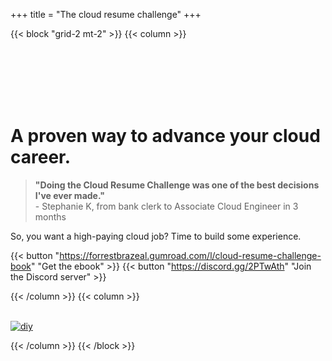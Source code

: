 +++
title = "The cloud resume challenge"
+++

{{< block "grid-2 mt-2" >}}
{{< column >}}

<br>
<br>
<br>
<br>
<br>

# A proven way to advance your cloud career.

> **"Doing the Cloud Resume Challenge was one of the best decisions I've ever made."**<br>- Stephanie K, from bank clerk to Associate Cloud Engineer in 3 months

So, you want a high-paying cloud job? Time to build some experience. 

{{< button "https://forrestbrazeal.gumroad.com/l/cloud-resume-challenge-book" "Get the ebook" >}} {{< button "https://discord.gg/2PTwAth" "Join the Discord server" >}}

{{< /column >}}
{{< column >}}
<br>
<br>

[![diy](/images/book.png)](https://forrestbrazeal.gumroad.com/l/cloud-resume-challenge-book)

{{< /column >}}
{{< /block >}}
